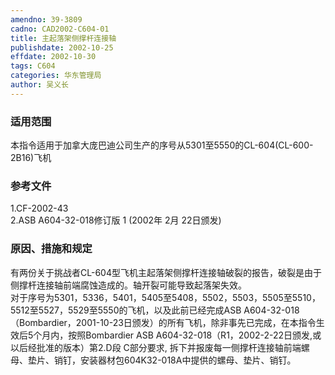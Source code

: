 ```yaml
---
amendno: 39-3809  
cadno: CAD2002-C604-01  
title: 主起落架侧撑杆连接轴  
publishdate: 2002-10-25  
effdate: 2002-10-30  
tags: C604  
categories: 华东管理局  
author: 吴义长  
---
```

  
### 适用范围  
本指令适用于加拿大庞巴迪公司生产的序号从5301至5550的CL-604(CL-600-2B16)飞机  
  
<!--more-->  
### 参考文件  
1.CF-2002-43  
2.ASB A604-32-018修订版 1 (2002年 2月 22日颁发)  
  
### 原因、措施和规定  
有两份关于挑战者CL-604型飞机主起落架侧撑杆连接轴破裂的报告，破裂是由于侧撑杆连接轴前端腐蚀造成的。轴开裂可能导致起落架失效。  
    对于序号为5301，5336，5401，5405至5408，5502，5503，5505至5510，5512至5527，5529至5550的飞机，以及此前已经完成ASB A604-32-018（Bombardier，2001-10-23日颁发）的所有飞机，除非事先已完成，在本指令生效后5个月内，按照Bombardier ASB A604-32-018（R1，2002-2-22日颁发,或以后经批准的版本）第2.D段 C部分要求, 拆下并报废每一侧撑杆连接轴前端螺母、垫片、销钉，安装器材包604K32-018A中提供的螺母、垫片、销钉。  
  
